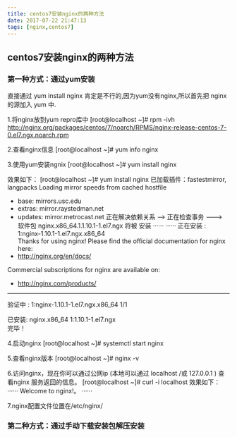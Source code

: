 ```yaml
---
title: centos7安装nginx的两种方法
date: 2017-07-22 21:47:13
tags: [nginx,centos7]
---
```

## centos7安装nginx的两种方法
### 第一种方式：通过yum安装
直接通过 yum install nginx 肯定是不行的,因为yum没有nginx,所以首先把 nginx 的源加入 yum 中.
<!-- more -->

1.将nginx放到yum repro库中
[root@localhost ~]# rpm -ivh http://nginx.org/packages/centos/7/noarch/RPMS/nginx-release-centos-7-0.el7.ngx.noarch.rpm

2.查看nginx信息
[root@localhost ~]# yum info nginx

3.使用yum安装ngnix
[root@localhost ~]# yum install nginx

效果如下：
[root@localhost ~]# yum install nginx
已加载插件：fastestmirror, langpacks
Loading mirror speeds from cached hostfile
 * base: mirrors.usc.edu
 * extras: mirror.raystedman.net
 * updates: mirror.metrocast.net
正在解决依赖关系
--> 正在检查事务
---> 软件包 nginx.x86_64.1.1.10.1-1.el7.ngx 将被 安装
      ······
      ······
正在安装    : 1:nginx-1.10.1-1.el7.ngx.x86_64        
Thanks for using nginx!
Please find the official documentation for nginx here:
* http://nginx.org/en/docs/

Commercial subscriptions for nginx are available on:
* http://nginx.com/products/

----------------------------------------------------------------------
  验证中      : 1:nginx-1.10.1-1.el7.ngx.x86_64                                                                                 1/1 

已安装:
  nginx.x86_64 1:1.10.1-1.el7.ngx                                                                                     
完毕！

4.启动nginx
[root@localhost ~]# systemctl start nginx

5.查看nginx版本
[root@localhost ~]# nginx -v

6.访问nginx，现在你可以通过公网ip (本地可以通过 localhost /或 127.0.0.1 ) 查看nginx 服务返回的信息。
[root@localhost ~]# curl -i localhost
效果如下：
      ······
Welcome to nginx!。
      ······

7.nginx配置文件位置在/etc/nginx/

### 第二种方式：通过手动下载安装包解压安装